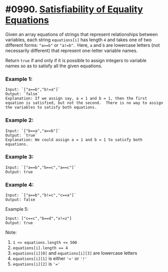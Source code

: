 # #0990. [Satisfiability of Equality Equations](https://leetcode.com/problems/satisfiability-of-equality-equations/description/)

Given an array equations of strings that represent relationships between variables, each string `equations[i]` has length `4` and takes one of two different forms: `"a==b"` or `"a!=b"`.  Here, `a` and `b` are lowercase letters (not necessarily different) that represent one-letter variable names.

Return `true` if and only if it is possible to assign integers to variable names so as to satisfy all the given equations.

### Example 1:

    Input: `["a==b","b!=a"]`
    Output: `false`
    Explanation: If we assign say, a = 1 and b = 1, then the first equation is satisfied, but not the second.  There is no way to assign the variables to satisfy both equations.


### Example 2:

    Input: `["b==a","a==b"]`
    Output: `true`
    Explanation: We could assign a = 1 and b = 1 to satisfy both equations.


### Example 3:
    Input: `["a==b","b==c","a==c"]`
    Output: true

### Example 4:

    Input: `["a==b","b!=c","c==a"]`
    Output: false

Example 5:

    Input: ["c==c","b==d","x!=z"]
    Output: true

Note:

1. `1 <= equations.length <= 500`
2. `equations[i].length == 4`
3. `equations[i][0]` and `equations[i][3]` are lowercase letters
4. `equations[i][1]` is either `'='` or `'!'`
5. `equations[i][2]` is `'='`
